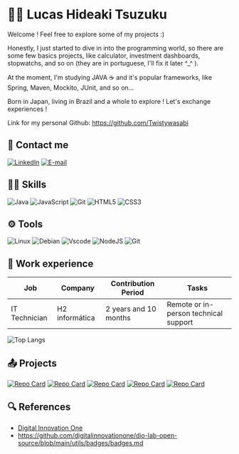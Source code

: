 <h1> 👨‍💻 Lucas Hideaki Tsuzuku</h1>

Welcome ! Feel free to explore some of my projects :)

Honestly, I just started to dive in into the programming world, so there are some few basics projects, like calculator, investment dashboards, stopwatchs, and so on (they are in portuguese, I'll fix it later ^_^ ).

At the moment, I'm studying JAVA ☕ and it's popular frameworks, like Spring, Maven, Mockito, JUnit, and so on...

Born in Japan, living in Brazil and a whole to explore ! Let's exchange experiences !

Link for my personal Github: https://github.com/Twistywasabi

## 📩 Contact me
[![LinkedIn](https://img.shields.io/badge/LinkedIn-0077B5?style=for-the-badge&logo=linkedin&logoColor=white)](https://www.linkedin.com/in/lucas-hideaki-tsuzuku-m1cr0/)
[![E-mail](https://img.shields.io/badge/-Email-000?style=for-the-badge&logo=microsoft-outlook&logoColor=007BFF)](mailto:lucas-hideaki@hotmail.com)

## 🤹‍♀️ Skills

![Java](https://img.shields.io/badge/java-%23ED8B00.svg?style=for-the-badge&logo=openjdk&logoColor=white)
![JavaScript](https://img.shields.io/badge/JavaScript-F7DF1E?style=for-the-badge&logo=javascript&logoColor=black)
![Git](https://img.shields.io/badge/GIT-E44C30?style=for-the-badge&logo=git&logoColor=white)
![HTML5](https://img.shields.io/badge/HTML5-E34F26?style=for-the-badge&logo=html5&logoColor=white)
![CSS3](https://img.shields.io/badge/CSS3-1572B6?style=for-the-badge&logo=css3&logoColor=white)

## ⚙ Tools
![Linux](https://img.shields.io/badge/Linux-000?style=for-the-badge&logo=linux&logoColor=FCC624)
![Debian](https://img.shields.io/badge/Debian-D70A53?style=for-the-badge&logo=debian&logoColor=white)
![Vscode](https://img.shields.io/badge/Vscode-007ACC?style=for-the-badge&logo=visual-studio-code&logoColor=white)
![NodeJS](https://img.shields.io/badge/node.js-6DA55F?style=for-the-badge&logo=node.js&logoColor=white)
![Git](https://img.shields.io/badge/GIT-E44C30?style=for-the-badge&logo=git&logoColor=white)

## 💼 Work experience

| Job | Company | Contribution Period |Tasks|
|-------|---------|-----------------------|-------|
IT Technician | H2 informática|2 years and 10 months | Remote or in-person technical support |

![Top Langs](https://github-readme-stats-git-masterrstaa-rickstaa.vercel.app/api/top-langs/?username=Twistywasabi&bg_color=000&border_color=30A3DC&title_color=E94D5F&text_color=FFF)

## 📤 Projects

[![Repo Card](https://github-readme-stats.vercel.app/api/pin/?username=Twistywasabi&repo=Decodificador_texto_alura_ONE&bg_color=000&border_color=30A3DC&show_icons=true&icon_color=30A3DC&title_color=E94D5F&text_color=FFF)](https://github.com/Twistywasabi/Decodificador_texto_alura_ONE)
[![Repo Card](https://github-readme-stats.vercel.app/api/pin/?username=Twistywasabi&repo=alura_Challenge_Forum_Hub&bg_color=000&border_color=30A3DC&show_icons=true&icon_color=30A3DC&title_color=E94D5F&text_color=FFF)](https://github.com/Twistywasabi/alura_Challenge_Forum_Hub)
[![Repo Card](https://github-readme-stats.vercel.app/api/pin/?username=Twistywasabi&repo=projetoCalculadoraInvestimentos&bg_color=000&border_color=30A3DC&show_icons=true&icon_color=30A3DC&title_color=E94D5F&text_color=FFF)](https://github.com/Twistywasabi/projetoCalculadoraInvestimentos)
[![Repo Card](https://github-readme-stats.vercel.app/api/pin/?username=Twistywasabi&repo=santander-dev-week-2024&bg_color=000&border_color=30A3DC&show_icons=true&icon_color=30A3DC&title_color=E94D5F&text_color=FFF)](https://github.com/Twistywasabi/santander-dev-week-2024)
[![Repo Card](https://github-readme-stats.vercel.app/api/pin/?username=Twistywasabi&repo=alura_JAVA_CurrencyTranslation&bg_color=000&border_color=30A3DC&show_icons=true&icon_color=30A3DC&title_color=E94D5F&text_color=FFF)](https://github.com/Twistywasabi/alura_JAVA_CurrencyTranslation)


## 🔍 References
- [Digital Innovation One](https://www.dio.me/)
- https://github.com/digitalinnovationone/dio-lab-open-source/blob/main/utils/badges/badges.md
